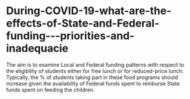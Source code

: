 # During-COVID-19-what-are-the-effects-of-State-and-Federal-funding---priorities-and-inadequacie
The aim is to examine Local and Federal funding patterns with respect to the eligibility of students either for free lunch or for reduced-price lunch. Typically, the % of students taking part in these food programs should increase given the availability of Federal funds spent to reinburse State funds spent on feeding the children.
